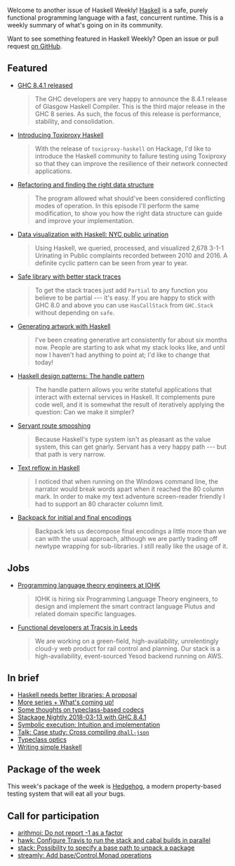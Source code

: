 Welcome to another issue of Haskell Weekly!
[Haskell](https://www.haskell.org) is a safe, purely functional programming language with a fast, concurrent runtime.
This is a weekly summary of what's going on in its community.

Want to see something featured in Haskell Weekly?
Open an issue or pull request [on GitHub](https://github.com/haskellweekly/haskellweekly.github.io).

## Featured

-   [GHC 8.4.1 released](https://ghc.haskell.org/trac/ghc/blog/ghc-8.4.1-released)

    > The GHC developers are very happy to announce the 8.4.1 release of Glasgow Haskell Compiler. This is the third major release in the GHC 8 series. As such, the focus of this release is performance, stability, and consolidation.

-   [Introducing Toxiproxy Haskell](https://jpittis.ca/posts/introducing-toxiproxy-haskell/)

    > With the release of `toxiproxy-haskell` on Hackage, I'd like to introduce the Haskell community to failure testing using Toxiproxy so that they can improve the resilience of their network connected applications.

-   [Refactoring and finding the right data structure](https://haskell-at-work.com/episodes/2018-03-08-refactoring-and-finding-the-right-data-structure.html)

    > The program allowed what should've been considered conflicting modes of operation. In this episode I'll perform the same modification, to show you how the right data structure can guide and improve your implementation.

-   [Data visualization with Haskell: NYC public urination](https://lettier.github.io/posts/2016-06-01-data-visualization-with-haskell-nyc-public-urination.html)

    > Using Haskell, we queried, processed, and visualized 2,678 3-1-1 Urinating in Public complaints recorded between 2010 and 2016. A definite cyclic pattern can be seen from year to year.

-   [Safe library with better stack traces](https://neilmitchell.blogspot.com/2018/03/safe-library-with-better-stack-traces.html)

    > To get the stack traces just add `Partial` to any function you believe to be partial --- it's easy. If you are happy to stick with GHC 8.0 and above you can use `HasCallStack` from `GHC.Stack` without depending on `safe`.

-   [Generating artwork with Haskell](https://www.kovach.me/posts/2018-03-07-generating-art.html)

    > I've been creating generative art consistently for about six months now. People are starting to ask what my stack looks like, and until now I haven't had anything to point at; I'd like to change that today!

-   [Haskell design patterns: The handle pattern](https://jaspervdj.be/posts/2018-03-08-handle-pattern.html)

    > The handle pattern allows you write stateful applications that interact with external services in Haskell. It complements pure code well, and it is somewhat the result of iteratively applying the question: Can we make it simpler?

-   [Servant route smooshing](https://www.parsonsmatt.org/2018/03/14/servant_route_smooshing.html)

    > Because Haskell's type system isn't as pleasant as the value system, this can get gnarly. Servant has a very happy path --- but that path is very narrow.

-   [Text reflow in Haskell](https://whatthefunctional.wordpress.com/2018/03/13/text-reflow-in-haskell/)

    > I noticed that when running on the Windows command line, the narrator would break words apart when it reached the 80 column mark. In order to make my text adventure screen-reader friendly I had to support an 80 character column limit.

-   [Backpack for initial and final encodings](https://qfpl.io/posts/backpack-for-initial-and-final-encodings/)

    > Backpack lets us decompose final encodings a little more than we can with the usual approach, although we are partly trading off newtype wrapping for sub-libraries. I still really like the usage of it.

## Jobs

-   [Programming language theory engineers at IOHK](https://wadler.blogspot.com/2018/03/iohk-is-hiring-six-plt-engineers.html)

    > IOHK is hiring six Programming Language Theory engineers, to design and implement the smart contract language Plutus and related domain specific languages.

-   [Functional developers at Tracsis in Leeds](https://np.reddit.com/r/haskell/comments/83649m/like_a_nonempty_subset_of_trains_haskell_tracsis/)

    > We are working on a green-field, high-availability, unrelentingly cloud-y web product for rail control and planning. Our stack is a high-availability, event-sourced Yesod backend running on AWS.

## In brief

-   [Haskell needs better libraries: A proposal](https://np.reddit.com/r/haskell/comments/83qcak/haskell_needs_better_libraries_a_proposal/)
-   [More series + What's coming up!](https://mmhaskell.com/blog/2018/3/12/more-series-whats-coming-up)
-   [Some thoughts on typeclass-based codecs](https://code.slipthrough.net/2018/03/13/thoughts-on-typeclass-codecs/)
-   [Stackage Nightly 2018-03-13 with GHC 8.4.1](https://www.stackage.org/nightly-2018-03-13)
-   [Symbolic execution: Intuition and implementation](http://www.usrsb.in/symbolic-execution-intuition-and-implementation.html)
-   [Talk: Case study: Cross compiling `dhall-json`](https://medium.com/@zw3rk/talk-case-study-cross-compiling-dhall-json-4fa7e3c4c42a)
-   [Typeclass optics](http://oleg.fi/gists/posts/2018-03-08-typeclass-optics.html)
-   [Writing simple Haskell](https://soupi.github.io/rfc/writing_simple_haskell/)

## Package of the week

This week's package of the week is [Hedgehog](https://www.stackage.org/lts-11.0/package/hedgehog-0.5.2),
a modern property-based testing system that will eat all your bugs.

## Call for participation

-   [arithmoi: Do not report -1 as a factor](https://github.com/cartazio/arithmoi/issues/95)
-   [hawk: Configure Travis to run the stack and cabal builds in parallel](https://github.com/gelisam/hawk/issues/182)
-   [stack: Possibility to specify a base path to unpack a package](https://github.com/commercialhaskell/stack/issues/3904)
-   [streamly: Add base/Control.Monad operations](https://github.com/composewell/streamly/issues/17)
